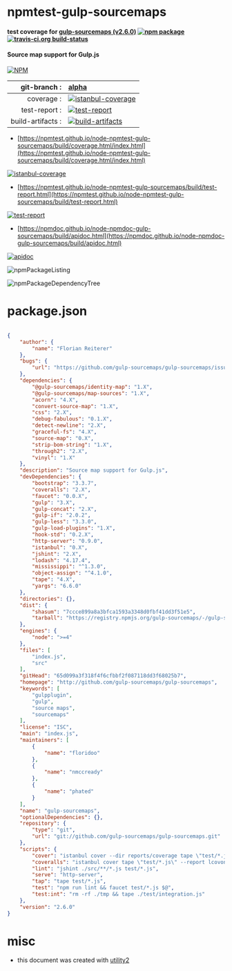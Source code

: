 # npmtest-gulp-sourcemaps

#### test coverage for  [gulp-sourcemaps (v2.6.0)](http://github.com/gulp-sourcemaps/gulp-sourcemaps)  [![npm package](https://img.shields.io/npm/v/npmtest-gulp-sourcemaps.svg?style=flat-square)](https://www.npmjs.org/package/npmtest-gulp-sourcemaps) [![travis-ci.org build-status](https://api.travis-ci.org/npmtest/node-npmtest-gulp-sourcemaps.svg)](https://travis-ci.org/npmtest/node-npmtest-gulp-sourcemaps)

#### Source map support for Gulp.js

[![NPM](https://nodei.co/npm/gulp-sourcemaps.png?downloads=true&downloadRank=true&stars=true)](https://www.npmjs.com/package/gulp-sourcemaps)

| git-branch : | [alpha](https://github.com/npmtest/node-npmtest-gulp-sourcemaps/tree/alpha)|
|--:|:--|
| coverage : | [![istanbul-coverage](https://npmtest.github.io/node-npmtest-gulp-sourcemaps/build/coverage.badge.svg)](https://npmtest.github.io/node-npmtest-gulp-sourcemaps/build/coverage.html/index.html)|
| test-report : | [![test-report](https://npmtest.github.io/node-npmtest-gulp-sourcemaps/build/test-report.badge.svg)](https://npmtest.github.io/node-npmtest-gulp-sourcemaps/build/test-report.html)|
| build-artifacts : | [![build-artifacts](https://npmtest.github.io/node-npmtest-gulp-sourcemaps/glyphicons_144_folder_open.png)](https://github.com/npmtest/node-npmtest-gulp-sourcemaps/tree/gh-pages/build)|

- [https://npmtest.github.io/node-npmtest-gulp-sourcemaps/build/coverage.html/index.html](https://npmtest.github.io/node-npmtest-gulp-sourcemaps/build/coverage.html/index.html)

[![istanbul-coverage](https://npmtest.github.io/node-npmtest-gulp-sourcemaps/build/screenCapture.buildCi.browser.%252Ftmp%252Fbuild%252Fcoverage.lib.html.png)](https://npmtest.github.io/node-npmtest-gulp-sourcemaps/build/coverage.html/index.html)

- [https://npmtest.github.io/node-npmtest-gulp-sourcemaps/build/test-report.html](https://npmtest.github.io/node-npmtest-gulp-sourcemaps/build/test-report.html)

[![test-report](https://npmtest.github.io/node-npmtest-gulp-sourcemaps/build/screenCapture.buildCi.browser.%252Ftmp%252Fbuild%252Ftest-report.html.png)](https://npmtest.github.io/node-npmtest-gulp-sourcemaps/build/test-report.html)

- [https://npmdoc.github.io/node-npmdoc-gulp-sourcemaps/build/apidoc.html](https://npmdoc.github.io/node-npmdoc-gulp-sourcemaps/build/apidoc.html)

[![apidoc](https://npmdoc.github.io/node-npmdoc-gulp-sourcemaps/build/screenCapture.buildCi.browser.%252Ftmp%252Fbuild%252Fapidoc.html.png)](https://npmdoc.github.io/node-npmdoc-gulp-sourcemaps/build/apidoc.html)

![npmPackageListing](https://npmtest.github.io/node-npmtest-gulp-sourcemaps/build/screenCapture.npmPackageListing.svg)

![npmPackageDependencyTree](https://npmtest.github.io/node-npmtest-gulp-sourcemaps/build/screenCapture.npmPackageDependencyTree.svg)



# package.json

```json

{
    "author": {
        "name": "Florian Reiterer"
    },
    "bugs": {
        "url": "https://github.com/gulp-sourcemaps/gulp-sourcemaps/issues"
    },
    "dependencies": {
        "@gulp-sourcemaps/identity-map": "1.X",
        "@gulp-sourcemaps/map-sources": "1.X",
        "acorn": "4.X",
        "convert-source-map": "1.X",
        "css": "2.X",
        "debug-fabulous": "0.1.X",
        "detect-newline": "2.X",
        "graceful-fs": "4.X",
        "source-map": "0.X",
        "strip-bom-string": "1.X",
        "through2": "2.X",
        "vinyl": "1.X"
    },
    "description": "Source map support for Gulp.js",
    "devDependencies": {
        "bootstrap": "3.3.7",
        "coveralls": "2.X",
        "faucet": "0.0.X",
        "gulp": "3.X",
        "gulp-concat": "2.X",
        "gulp-if": "2.0.2",
        "gulp-less": "3.3.0",
        "gulp-load-plugins": "1.X",
        "hook-std": "0.2.X",
        "http-server": "0.9.0",
        "istanbul": "0.X",
        "jshint": "2.X",
        "lodash": "4.17.4",
        "mississippi": "^1.3.0",
        "object-assign": "^4.1.0",
        "tape": "4.X",
        "yargs": "6.6.0"
    },
    "directories": {},
    "dist": {
        "shasum": "7ccce899a8a3bfca1593a3348d0fbf41dd3f51e5",
        "tarball": "https://registry.npmjs.org/gulp-sourcemaps/-/gulp-sourcemaps-2.6.0.tgz"
    },
    "engines": {
        "node": ">=4"
    },
    "files": [
        "index.js",
        "src"
    ],
    "gitHead": "65d099a3f318f4f6cfbbf2f087118dd3f68025b7",
    "homepage": "http://github.com/gulp-sourcemaps/gulp-sourcemaps",
    "keywords": [
        "gulpplugin",
        "gulp",
        "source maps",
        "sourcemaps"
    ],
    "license": "ISC",
    "main": "index.js",
    "maintainers": [
        {
            "name": "floridoo"
        },
        {
            "name": "nmccready"
        },
        {
            "name": "phated"
        }
    ],
    "name": "gulp-sourcemaps",
    "optionalDependencies": {},
    "repository": {
        "type": "git",
        "url": "git://github.com/gulp-sourcemaps/gulp-sourcemaps.git"
    },
    "scripts": {
        "cover": "istanbul cover --dir reports/coverage tape \"test/*.js\"",
        "coveralls": "istanbul cover tape \"test/*.js\" --report lcovonly && cat ./coverage/lcov.info | coveralls && rm -rf ./coverage",
        "lint": "jshint ./src/**/*.js test/*.js",
        "serve": "http-server",
        "tap": "tape test/*.js",
        "test": "npm run lint && faucet test/*.js $@",
        "test:int": "rm -rf ./tmp && tape ./test/integration.js"
    },
    "version": "2.6.0"
}
```



# misc
- this document was created with [utility2](https://github.com/kaizhu256/node-utility2)
